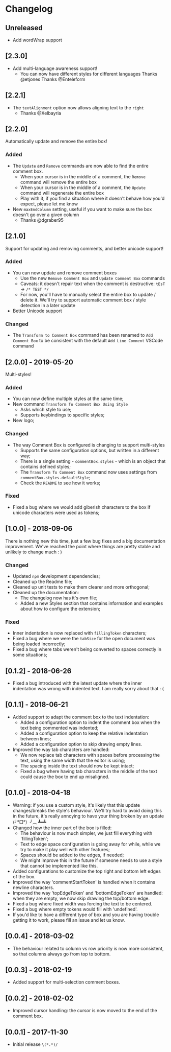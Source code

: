# Changelog
## Unreleased

- Add wordWrap support

## [2.3.0]

- Add multi-language awareness support!
    - You can now have different styles for different languages
    Thanks @etjones
    Thanks @Enteleform

## [2.2.1]

- The `textAlignment` option now allows aligning text to the `right`
    - Thanks @Xelbayria

## [2.2.0]

Automatically update and remove the entire box!

### Added

- The `Update` and `Remove` commands are now able to find the entire comment box.
    - When your cursor is in the middle of a comment, the `Remove` command will remove the entire box
    - When your cursor is in the middle of a comment, the `Update` command will regenerate the entire box
    - Play with it, if you find a situation where it doesn't behave how you'd expect, please let me know
- New `maxEndColumn` setting, useful if you want to make sure the box doesn't go over a given column
    - Thanks @dgraber95

## [2.1.0]

Support for updating and removing comments, and better unicode support!

### Added

- You can now update and remove comment boxes
    - Use the new `Remove Comment Box` and `Update Comment Box` commands
    - Caveats: it doesn't repair text when the comment is destructive: `tEsT` -> `/* TEST */`
    - For now, you'll have to manually select the entire box to update / delete it. We'll try to support automatic comment box / style detection in a later update
- Better Unicode support

### Changed

- The `Transform to Comment Box` command has been renamed to `Add Comment Box` to be consistent with the default `Add Line Comment` VSCode command

## [2.0.0] - 2019-05-20

Multi-styles!

### Added
- You can now define multiple styles at the same time;
- New command `Transform To Comment Box Using Style`
    - Asks which style to use;
    - Supports keybindings to specific styles;
- New logo;

### Changed
- The way Comment Box is configured is changing to support multi-styles
    - Supports the same configuration options, but written in a different way;
    - There is a single setting - `commentBox.styles` - which is an object that contains defined styles;
    - The `Transform To Comment Box` command now uses settings from `commentBox.styles.defaultStyle`;
    - Check the `README` to see how it works;

### Fixed
- Fixed a bug where we would add giberish characters to the box if unicode characters were used as tokens;

## [1.0.0] - 2018-09-06
There is nothing new this time, just a few bug fixes and a big documentation improvement. We've reached the point where things are pretty stable and unlikely to change much : )

### Changed
- Updated `npm` development dependencies;
- Cleaned up the Readme file;
- Cleaned up unit tests to make them clearer and more orthogonal;
- Cleaned up the documentation:
    - The changelog now has it's own file;
    - Added a new Styles section that contains information and examples about how to configure the extension;

### Fixed
- Inner indentation is now replaced with `fillingToken` characters;
- Fixed a bug where we were the `tabSize` for the open document was being loaded incorrectly;
- Fixed a bug where tabs weren't being converted to spaces correctly in some situations;

## [0.1.2] - 2018-06-26
- Fixed a bug introduced with the latest update where the inner indentation was wrong with indented text. I am really sorry about that : (

## [0.1.1] - 2018-06-21
- Added support to adapt the comment box to the text indentation:
    - Added a configuration option to indent the comment box when the text being commented was indented;
    - Added a configuration option to keep the relative indentation between lines;
    - Added a configuration option to skip drawing empty lines.
- Improved the way tab characters are handled:
    - We now replace tab characters with spaces before processing the text, using the same width that the editor is using;
    - The spacing inside the text should now be kept intact;
    - Fixed a bug where having tab characters in the middle of the text could cause the box to end up misaligned.

## [0.1.0] - 2018-04-18
- Warning: if you use a custom style, it's likely that this update changes/breaks the style's behaviour. We'll try hard to avoid doing this in the future, it's really annoying to have your thing broken by an update (╯°□°）╯︵ ┻━┻
- Changed how the inner part of the box is filled:
    - The behaviour is now much simpler, we just fill everything with 'fillingToken';
    - Text to edge space configuration is going away for while, while we try to make it play well with other features;
    - Spaces should be added to the edges, if needed;
    - We might improve this in the future if someone needs to use a style that cannot be implemented like this.
- Added configurations to customize the top right and bottom left edges of the box.
- Improved the way 'commentStartToken' is handled when it contains newline characters.
- Improved the way 'topEdgeToken' and 'bottomEdgeToken' are handled: when they are empty, we now skip drawing the top/bottom  edge.
- Fixed a bug where fixed width was forcing the text to be centered.
- Fixed a bug where empty tokens would fill with 'undefined'.
- If you'd like to have a different type of box and you are having trouble getting it to work, please fill an issue and let us know.

## [0.0.4] - 2018-03-02
- The behaviour related to column vs row priority is now more consistent, so that columns always go from top to bottom.

## [0.0.3] - 2018-02-19
- Added support for multi-selection comment boxes.

## [0.0.2] - 2018-02-02
- Improved cursor handling: the cursor is now moved to the end of the comment box.

## [0.0.1] - 2017-11-30
- Initial release `\(*.*)/`
